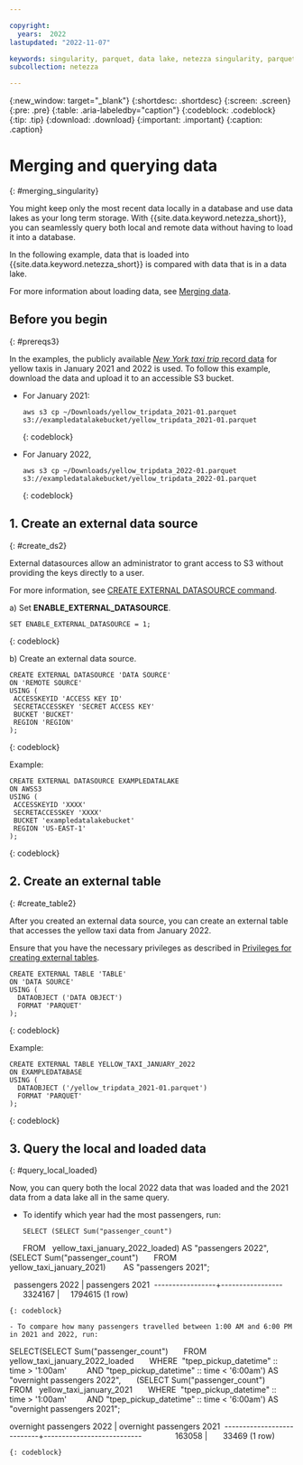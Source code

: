 ```yaml
---

copyright:
  years:  2022
lastupdated: "2022-11-07"

keywords: singularity, parquet, data lake, netezza singularity, parquet files, querying data
subcollection: netezza

---
```


{:new_window: target="_blank"}
{:shortdesc: .shortdesc}
{:screen: .screen}
{:pre: .pre}
{:table: .aria-labeledby="caption"}
{:codeblock: .codeblock}
{:tip: .tip}
{:download: .download}
{:important: .important}
{:caption: .caption}

# Merging and querying data
{: #merging_singularity}

You might keep only the most recent data locally in a database and use data lakes as your long term storage. With {{site.data.keyword.netezza_short}}, you can seamlessly query both local and remote data without having to load it into a database.

In the following example, data that is loaded into {{site.data.keyword.netezza_short}} is compared with data that is in a data lake.

For more information about loading data, see [Merging data](/docs/netezza?topic=netezza-merging-and-analyzing-data).

## Before you begin
{: #prereqs3}

In the examples, the publicly available [*New York taxi trip* record data](https://www1.nyc.gov/site/tlc/about/tlc-trip-record-data.page) for yellow taxis in January 2021 and 2022 is used. To follow this example, download the data and upload it to an accessible S3 bucket.

- For January 2021:

   ```
   aws s3 cp ~/Downloads/yellow_tripdata_2021-01.parquet s3://exampledatalakebucket/yellow_tripdata_2021-01.parquet
   ```
   {: codeblock}

- For January 2022,

   ```
   aws s3 cp ~/Downloads/yellow_tripdata_2022-01.parquet s3://exampledatalakebucket/yellow_tripdata_2022-01.parquet
   ```
  {: codeblock}

## 1. Create an external data source
{: #create_ds2}

External datasources allow an administrator to grant access to S3 without providing the keys directly to a user.

For more information, see [CREATE EXTERNAL DATASOURCE command](https://www.ibm.com/docs/en/netezza?topic=).

a) Set **ENABLE_EXTERNAL_DATASOURCE**.

   ```
   SET ENABLE_EXTERNAL_DATASOURCE = 1;
   ```
   {: codeblock}

b) Create an external data source.

   ```
   CREATE EXTERNAL DATASOURCE 'DATA SOURCE'
   ON 'REMOTE SOURCE'
   USING (
    ACCESSKEYID 'ACCESS KEY ID'
    SECRETACCESSKEY 'SECRET ACCESS KEY'
    BUCKET 'BUCKET'
    REGION 'REGION'
   );
   ```
   {: codeblock}

   Example:

   ```
   CREATE EXTERNAL DATASOURCE EXAMPLEDATALAKE 
   ON AWSS3 
   USING (
    ACCESSKEYID 'XXXX'
    SECRETACCESSKEY 'XXXX'
    BUCKET 'exampledatalakebucket'
    REGION 'US-EAST-1'
   );
   ```
   {: codeblock}

## 2. Create an external table
{: #create_table2}

After you created an external data source, you can create an external table that accesses the yellow taxi data from January 2022.

Ensure that you have the necessary privileges as described in [Privileges for creating external tables](https://www.ibm.com/docs/en/netezza?topic=et-create-external-table-command-2).

```
CREATE EXTERNAL TABLE 'TABLE'
ON 'DATA SOURCE'
USING ( 
  DATAOBJECT ('DATA OBJECT')
  FORMAT 'PARQUET' 
);
```
{: codeblock}

Example:

```
CREATE EXTERNAL TABLE YELLOW_TAXI_JANUARY_2022
ON EXAMPLEDATABASE 
USING ( 
  DATAOBJECT ('/yellow_tripdata_2021-01.parquet')
  FORMAT 'PARQUET' 
);
```
{: codeblock}

## 3. Query the local and loaded data
{: #query_local_loaded}

Now, you can query both the local 2022 data that was loaded and the 2021 data from a data lake all in the same query.

- To identify which year had the most passengers, run:

   ```
   SELECT (SELECT Sum("passenger_count")
      FROM   yellow_taxi_january_2022_loaded) AS "passengers 2022",
      (SELECT Sum("passenger_count")
      FROM   yellow_taxi_january_2021)        AS "passengers 2021";


    passengers 2022  | passengers 2021 
    -----------------+-----------------
          3324167    |     1794615
   (1 row)
   ```
  {: codeblock}

- To compare how many passengers travelled between 1:00 AM and 6:00 PM in 2021 and 2022, run:

   ```
   SELECT(SELECT Sum("passenger_count")
      FROM   yellow_taxi_january_2022_loaded
      WHERE  "tpep_pickup_datetime" :: time > '1:00am'
        AND "tpep_pickup_datetime" :: time < '6:00am') AS
      "overnight passengers 2022",
      (SELECT Sum("passenger_count")
      FROM   yellow_taxi_january_2021
      WHERE  "tpep_pickup_datetime" :: time > '1:00am'
        AND "tpep_pickup_datetime" :: time < '6:00am') AS
      "overnight passengers 2021"; 

   overnight passengers 2022  | overnight passengers 2021 
   ---------------------------+---------------------------
                163058        |       33469
   (1 row)
   ```
   {: codeblock}
